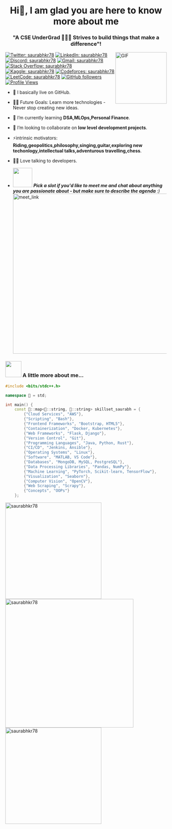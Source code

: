 <h1 align="center">Hi👋, I am glad you are here to know more about me</h1>
<h3 align="center">"A CSE UnderGrad 🧑🏽‍💻 Strives to build things that make a difference"!</h3>
<img align="right" alt="GIF" height="160px" src="https://media.giphy.com/media/Ah3zHH7hvsSB2/giphy.gif" />

[![Twitter: saurabhkr78](https://img.shields.io/twitter/follow/saurabhkr78?style=social)](https://twitter.com/saurabhkr78)
[![LinkedIn: saurabhkr78](https://img.shields.io/badge/-saurabhkr78-blue?style=flat-square&logo=Linkedin&logoColor=white&link=https://linkedin.com/in/saurabhkr78)](https://linkedin.com/in/saurabhkr78)
[![Discord: saurabhkr78](https://img.shields.io/badge/-saurabhkr78%237599-7289DA?style=flat-square&logo=Discord&logoColor=white)](https://discord.com)
[![Gmail: saurabhkr78](https://img.shields.io/badge/-saurabhkr78@gmail.com-D14836?style=flat-square&logo=Gmail&logoColor=white)](mailto:saurabhkr78@gmail.com)
[![Stack Overflow: saurabhkr78](https://img.shields.io/badge/-saurabhkr78-FE7A16?style=flat-square&logo=Stack%20Overflow&logoColor=white&link=https://stackoverflow.com/users/saurabhkr78)](https://stackoverflow.com/users/saurabhkr78)
[![Kaggle: saurabhkr78](https://img.shields.io/badge/-saurabhkr78-20BEFF?style=flat-square&logo=Kaggle&logoColor=white&link=https://kaggle.com/saurabhkr78)](https://kaggle.com/saurabhkr78)
[![Codeforces: saurabhkr78](https://img.shields.io/badge/-saurabhkr78-1F8ACB?style=flat-square&logo=Codeforces&logoColor=white&link=https://codeforces.com/profile/saurabhkr78)](https://codeforces.com/profile/saurabhkr78)
[![LeetCode: saurabhkr78](https://img.shields.io/badge/-saurabhkr78-FFA116?style=flat-square&logo=LeetCode&logoColor=white&link=https://www.leetcode.com/saurabhkr78)](https://www.leetcode.com/saurabhkr78)
[![GitHub followers](https://img.shields.io/github/followers/saurabhkr78?label=Follow&style=social)](https://github.com/saurabhkr78)
[![Profile Views](https://komarev.com/ghpvc/?username=saurabhkr78&label=Profile%20views&color=0e75b6&style=flat)](https://github.com/saurabhkr78)

- 🏡 I basically live on GitHub.
- 💪🏼 Future Goals: Learn more technologies - Never stop creating new ideas.

- 🌱 I’m currently learning **DSA,MLOps,Personal Finance**.

- 👯 I’m looking to collaborate on **low level development projects**.
 
- ⚡intrinsic motivators: **Riding,geopolitics,philosophy,singing,guitar,exploring new techonlogy,intellectual talks,adventurous travelling,chess**.
- 👩‍💻 Love talking to developers.
- <img src="https://media.giphy.com/media/LnQjpWaON8nhr21vNW/giphy.gif" width="60"> <em><b>Pick a slot if you'd like to meet me and chat about anything you are passionate about - but make sure to describe the agenda</b> :)</em>
<a href="https://calendly.com/meetsaurabh78/30min" target="_blank"><img width="498" alt="meet_link" src="https://user-images.githubusercontent.com/15426564/144297439-f530f383-e73e-41e0-9914-a9b7d3f432e5.png"></a>



### <img src="https://media.giphy.com/media/VgCDAzcKvsR6OM0uWg/giphy.gif" width="50"> A little more about me...  

```C++
#include <bits/stdc++.h>

namespace 🔩 = std;

int main() {
    const 🔩::map<🔩::string, 🔩::string> skillset_saurabh = {
        {"Cloud Services", "AWS"},
        {"Scripting", "Bash"},
        {"Frontend Frameworks", "Bootstrap, HTML5"},
        {"Containerization", "Docker, Kubernetes"},
        {"Web Frameworks", "Flask, Django"},
        {"Version Control", "Git"},
        {"Programming Languages", "Java, Python, Rust"},
        {"CI/CD", "Jenkins, Ansible"},
        {"Operating Systems", "Linux"},
        {"Software", "MATLAB, VS Code"},
        {"Databases", "MongoDB, MySQL, PostgreSQL"},
        {"Data Processing Libraries", "Pandas, NumPy"},
        {"Machine Learning", "PyTorch, Scikit-learn, TensorFlow"},
        {"Visualization", "Seaborn"},
        {"Computer Vision", "OpenCV"},
        {"Web Scraping", "Scrapy"},
        {"Concepts", "OOPs"}
    };

```





<p align="left">
  <img align="left" src="https://github-readme-stats.vercel.app/api/top-langs?username=saurabhkr78&show_icons=true&locale=en&layout=compact" alt="saurabhkr78" width="300" />
  <img align="left" src="https://github-readme-stats.vercel.app/api?username=saurabhkr78&show_icons=true&locale=en" alt="saurabhkr78" width="400" />
  <img align="left" src="https://github-readme-streak-stats.herokuapp.com/?user=saurabhkr78&" alt="saurabhkr78" width="300" />
</p>


